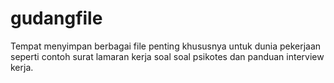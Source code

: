 # gudangfile
Tempat menyimpan berbagai file penting khususnya untuk dunia pekerjaan seperti contoh surat lamaran kerja soal soal psikotes dan panduan interview kerja.
